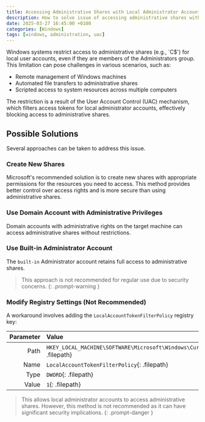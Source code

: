```yaml
---
title: Accessing Administrative Shares with Local Administrator Accounts
description: How to solve issue of accessing administrative shares with local administrator accounts on Windows systems
date: 2025-03-27 16:45:00 +0100
categories: [Windows]
tags: [windows, administration, uac] 
---
```

Windows systems restrict access to administrative shares (e.g., `C$') for local user accounts, even if they are members of the Administrators group. This limitation can pose challenges in various scenarios, such as:

 * Remote management of Windows machines
 * Automated file transfers to administrative shares
 * Scripted access to system resources across multiple computers

The restriction is a result of the User Account Control (UAC) mechanism, which filters access tokens for local administrator accounts, effectively blocking access to administrative shares.

## Possible Solutions
Several approaches can be taken to address this issue.

### Create New Shares
Microsoft's recommended solution is to create new shares with appropriate permissions for the resources you need to access. This method provides better control over access rights and is more secure than using administrative shares.

### Use Domain Account with Administrative Privileges
Domain accounts with administrative rights on the target machine can access administrative shares without restrictions.

### Use Built-in Administrator Account
The `built-in` Administrator account retains full access to administrative shares. 
> This approach is not recommended for regular use due to security concerns.
{: .prompt-warning }

### Modify Registry Settings (Not Recommended)
A workaround involves adding the `LocalAccountTokenFilterPolicy` registry key:

|Parameter | Value                                                                                       |
| -------: | :------------------------------------------------------------------------------------------ |
| Path     | `HKEY_LOCAL_MACHINE\SOFTWARE\Microsoft\Windows\CurrentVersion\Policies\System`{: .filepath} |
| Name     | `LocalAccountTokenFilterPolicy`{: .filepath}                                                |
| Type     | `DWORD`{: .filepath}                                                                        |
| Value    | `1`{: .filepath}                                                                            |

> This allows local administrator accounts to access administrative shares. However, this method is not recommended as it can have significant security implications.
{: .prompt-danger }